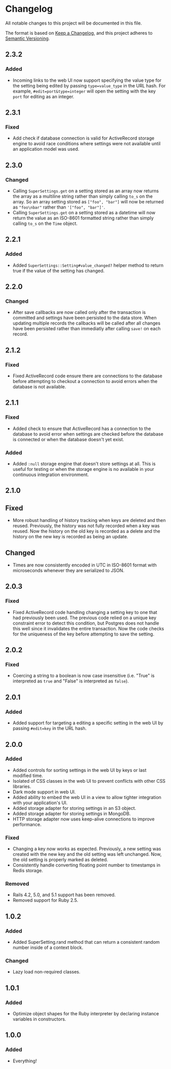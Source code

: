 # Changelog
All notable changes to this project will be documented in this file.

The format is based on [Keep a Changelog](https://keepachangelog.com/en/1.0.0/),
and this project adheres to [Semantic Versioning](https://semver.org/spec/v2.0.0.html).

## 2.3.2

### Added

- Incoming links to the web UI now support specifying the value type for the setting being edited by passing `type=value_type` in the URL hash. For example, `#edit=port&type=integer` will open the setting with the key `port` for editing as an integer.

## 2.3.1

### Fixed

- Add check if database connection is valid for ActiveRecord storage engine to avoid race conditions where settings were not available until an application model was used.

## 2.3.0

### Changed

- Calling `SuperSettings.get` on a setting stored as an array now returns the array as a multiline string rather than simply calling `to_s` on the array. So an array setting stored as `["foo", "bar"]` will now be returned as `"foo\nbar"` rather than `'["foo", "bar"]'`.
- Calling `SuperSettings.get` on a setting stored as a datetime will now return the value as an ISO-8601 formatted string rather than simply calling `to_s` on the `Time` object.

## 2.2.1

### Added

- Added `SuperSettings::Setting#value_changed?` helper method to return true if the value of the setting has changed.

## 2.2.0

### Changed

- After save callbacks are now called only after the transaction is committed and settings have been persisted to the data store. When updating multiple records the callbacks will be called after all changes have been persisted rather than immediatly after calling `save!` on each record.

## 2.1.2

### Fixed

- Fixed ActiveRecord code ensure there are connections to the database before attempting to checkout a connection to avoid errors when the database is not available.

## 2.1.1

### Fixed

- Added check to ensure that ActiveRecord has a connection to the database to avoid error when settings are checked before the database is connected or when the database doesn't yet exist.

### Added

- Added `:null` storage engine that doesn't store settings at all. This is useful for testing or when the storage engine is no available in your continuous integration environment.

## 2.1.0

## Fixed

- More robust handling of history tracking when keys are deleted and then reused. Previously, the history was not fully recorded when a key was reused. Now the history on the old key is recorded as a delete and the history on the new key is recorded as being an update.

## Changed

- Times are now consistently encoded in UTC in ISO-8601 format with microseconds whenever they are serialized to JSON.

## 2.0.3

### Fixed

- Fixed ActiveRecord code handling changing a setting key to one that had previously been used. The previous code relied on a unique key constraint error to detect this condition, but Postgres does not handle this well since it invalidates the entire transaction. Now the code checks for the uniqueness of the key before attempting to save the setting.

## 2.0.2

### Fixed

- Coercing a string to a boolean is now case insensitive (i.e. "True" is interpreted as `true` and "False" is interpreted as `false`).

## 2.0.1

### Added

- Added support for targeting a editing a specific setting in the web UI by passing `#edit=key` in the URL hash.

## 2.0.0

### Added

- Added controls for sorting settings in the web UI by keys or last modified time.
- Isolated of CSS classes in the web UI to prevent conflicts with other CSS libraries.
- Dark mode support in web UI.
- Added ability to embed the web UI in a view to allow tighter integration with your application's UI.
- Added storage adapter for storing settings in an S3 object.
- Added storage adapter for storing settings in MongoDB.
- HTTP storage adapter now uses keep-alive connections to improve performance.

### Fixed

- Changing a key now works as expected. Previously, a new setting was created with the new key and the old setting was left unchanged. Now, the old setting is properly marked as deleted.
- Consistently handle converting floating point number to timestamps in Redis storage.

### Removed

- Rails 4.2, 5.0, and 5.1 support has been removed.
- Removed support for Ruby 2.5.

## 1.0.2

### Added

- Added SuperSetting.rand method that can return a consistent random number inside of a context block.

### Changed

- Lazy load non-required classes.

## 1.0.1

### Added
- Optimize object shapes for the Ruby interpreter by declaring instance variables in constructors.

## 1.0.0

### Added
- Everything!
